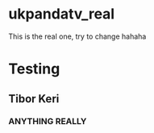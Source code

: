 # ukpandatv_real
This is the real one, try to change hahaha


<html>
  <body>
    <h1>Testing</h1>
    <h2>Tibor Keri</h2><h3>ANYTHING REALLY</h3>
    
  </body>
  </html>
